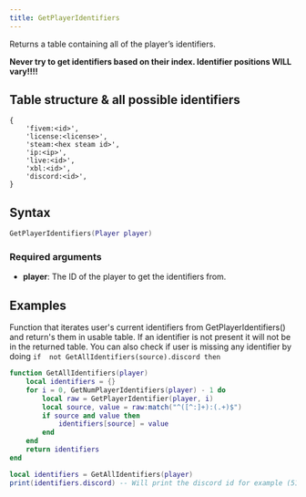 ```yaml
---
title: GetPlayerIdentifiers
---
```


Returns a table containing all of the player’s identifiers.

**Never try to get identifiers based on their index. Identifier positions WILL vary!!!!**

Table structure & all possible identifiers
------
```
{
    'fivem:<id>',
    'license:<license>',
    'steam:<hex steam id>',
    'ip:<ip>',
    'live:<id>',
    'xbl:<id>',
    'discord:<id>',
}
```

Syntax
------

```lua
GetPlayerIdentifiers(Player player)
```

### Required arguments
- **player**: The ID of the player to get the identifiers from.

Examples
--------

Function that iterates user's current identifiers from GetPlayerIdentifiers() and return's them in usable table.
If an identifier is not present it will not be in the returned table. You can also check if user is missing any identifier by doing
`if  not GetAllIdentifiers(source).discord then`

```lua
function GetAllIdentifiers(player)
    local identifiers = {}
    for i = 0, GetNumPlayerIdentifiers(player) - 1 do
        local raw = GetPlayerIdentifier(player, i)
        local source, value = raw:match("^([^:]+):(.+)$")
        if source and value then
            identifiers[source] = value
        end
    end
    return identifiers
end

local identifiers = GetAllIdentifiers(player)
print(identifiers.discord) -- Will print the discord id for example (511108466056626188), if player doesn't have the discord identifier it will print nil
```
